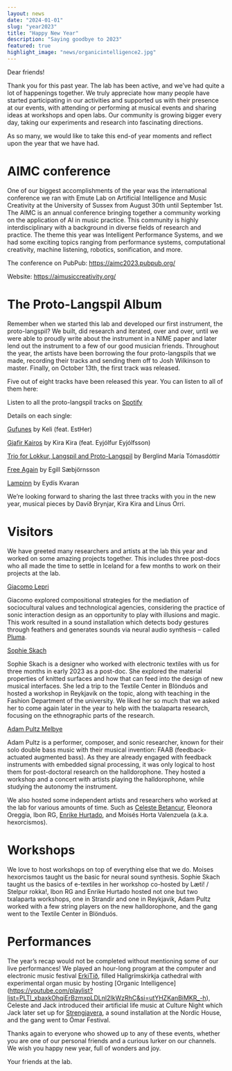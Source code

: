 ```yaml
---
layout: news
date: "2024-01-01"
slug: "year2023"
title: "Happy New Year"
description: "Saying goodbye to 2023"
featured: true
highlight_image: "news/organicintelligence2.jpg"
---
```


<script>
    import CaptionedImage from "../../components/Images/CaptionedImage.svelte"
</script>

<CaptionedImage
    src="news/organicintelligence2.jpg"
    alt="People setting up for an electronic concert in a church"
    caption="From our Organic Intelligence concert prepration"
/>

Dear friends! 

Thank you for this past year. The lab has been active, and we’ve had quite a lot of happenings together. We truly appreciate how many people have started participating in our activities and supported us with their presence at our events, with attending or performing at musical events and sharing ideas at workshops and open labs. Our community is growing bigger every day, taking our experiments and research into fascinating directions.   

As so many, we would like to take this end-of year moments and reflect upon the year that we have had.  
 

# AIMC conference 

One of our biggest accomplishments of the year was the international conference we ran with Emute Lab on Artificial Intelligence and Music Creativity at the University of Sussex from August 30th until September 1st. The AIMC is an annual conference bringing together a community working on the application of AI in music practice. This community is highly interdisciplinary with a background in diverse fields of research and practice. The theme this year was Intelligent Performance Systems, and we had some exciting topics ranging from performance systems, computational creativity, machine listening, robotics, sonification, and more.  

The conference on PubPub: https://aimc2023.pubpub.org/  

Website: https://aimusiccreativity.org/  


# The Proto-Langspil Album 

 <CaptionedImage
    src="news/langspil-3.jpg"
    alt="Trichord intrument and a fiddle bow"
    caption="The proto-langspil tracks are being released, one by one"
/>

Remember when we started this lab and developed our first instrument, the proto-langspil? We built, did research and iterated, over and over, until we were able to proudly write about the instrument in a NIME paper and later lend out the instrument to a few of our good musician friends. Throughout the year, the artists have been borrowing the four proto-langspils that we made, recording their tracks and sending them off to Josh Wilkinson to master. Finally, on October 13th, the first track was released.  


Five out of eight tracks have been released this year. You can listen to all of them here: 

Listen to all the proto-langspil tracks on [Spotify](https://open.spotify.com/playlist/3jsrfO6fknJ2eyW783RSLV?si=65362cdd69b241d0) 


Details on each single: 

[Gufunes](https://iil.is/news/langspil_album) by Keli (feat. EstHer) 

[Gjafir Kairos](https://iil.is/news/langspil_kira_ey) by Kira Kira (feat. Eyjólfur Eyjólfsson) 

[Trio for Lokkur, Langspil and Proto-Langspil](https://iil.is/news/trio_for_lokkur) by Berglind María Tómasdóttir 

[Free Again](https://iil.is/news/free_again) by Egill Sæbjörnsson 

[Lampinn](https://iil.is/news/lampinn) by Eydís Kvaran 

 
We’re looking forward to sharing the last three tracks with you in the new year, musical pieces by Davíð Brynjar, Kira Kira and Línus Orri.  


# Visitors 

We have greeted many researchers and artists at the lab this year and worked on some amazing projects together. This includes three post-docs who all made the time to settle in Iceland for a few months to work on their projects at the lab.  


[Giacomo Lepri](/people#giacomo-lepri)  

Giacomo explored compositional strategies for the mediation of sociocultural values and technological agencies, considering the practice of sonic interaction design as an opportunity to play with illusions and magic. This work resulted in a sound installation which detects body gestures through feathers and generates sounds via neural audio synthesis – called [Pluma](https://iil.is/research/pluma). 


[Sophie Skach](/people#sophie-skach)  

Sophie Skach is a designer who worked with electronic textiles with us for three months in early 2023 as a post-doc. She explored the material properties of knitted surfaces and how that can feed into the design of new musical interfaces. She led a trip to the Textile Center in Blönduós and hosted a workshop in Reykjavík on the topic, along with teaching in the Fashion Department of the university. We liked her so much that we asked her to come again later in the year to help with the txalaparta research, focusing on the ethnographic parts of the research.  


[Adam Pultz Melbye](/people#adam-pultz-melbye)  

Adam Pultz is a performer, composer, and sonic researcher, known for their solo double bass music with their musical invention: FAAB (feedback-actuated augmented bass). As they are already engaged with feedback instruments with embedded signal processing, it was only logical to host them for post-doctoral research on the halldorophone. They hosted a workshop and a concert with artists playing the halldorophone, while studying the autonomy the instrument.  


We also hosted some independent artists and researchers who worked at the lab for various amounts of time. Such as [Celeste Betancur](/people#celeste-betancur), Eleonora Oreggia, Ibon RG, [Enrike Hurtado](/people#enrike-hurtado), and Moisés Horta Valenzuela (a.k.a. hexorcismos).  

  <CaptionedImage
    src="news/sean_organolib.jpg"
    alt="Man standing outside the Uni Iceland with a yellow plank with electric components"
    caption="Sean bringing a piece of the Organolib to Uni Iceland"
/>

# Workshops 

We love to host workshops on top of everything else that we do. Moises hexorcismos taught us the basic for neural sound synthesis. Sophie Skach taught us the basics of e-textiles in her workshop co-hosted by Læti! / Stelpur rokka!, Ibon RG and Enrike Hurtado hosted not one but two txalaparta workshops, one in Strandir and one in Reykjavik, Adam Pultz worked with a few string players on the new halldorophone, and the gang went to the Textile Center in Blönduós.  

  <CaptionedImage
    src="news/magneticscores.jpeg"
    alt="Hands holding black round disks"
    caption="The magnetic discs by Nicola were invented this year"
/>

# Performances 

The year’s recap would not be completed without mentioning some of our live performances! We played an hour-long program at the computer and electronic music festival [ErkiTíð](https://www.erkitid.is/program2023), filled Hallgrímskirkja cathedral with experimental organ music by hosting [Organic Intelligence] (https://youtube.com/playlist?list=PLTl_xbaxkOhqiErBzmxpLDLnl2IkWzRhC&si=utYHZKanBiMKR_-h), Celeste and Jack introduced their artificial life music at Culture Night which Jack later set up for [Strengjavera](https://iil.is/news/strengjavera-jack-armitage-nordic-house), a sound installation at the Nordic House, and the gang went to Ómar Festival. 

  <CaptionedImage
    src="news/txalastick.jpg"
    alt="A carpenter's station, thick percussion stick in the making"
    caption="Halldór custom made some sticks for our txalaparta project"
/>

Thanks again to everyone who showed up to any of these events, whether you are one of our personal friends and a curious lurker on our channels. We wish you happy new year, full of wonders and joy.  

Your friends at the lab. 
